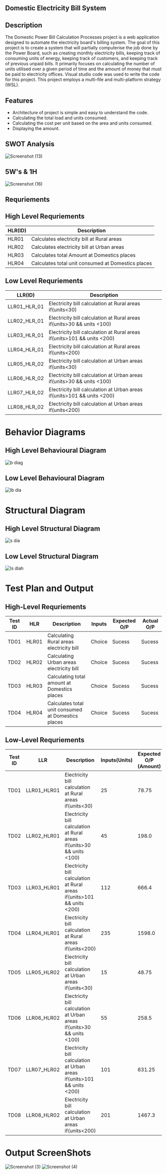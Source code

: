 ## Domestic Electricity Bill System

## Description

The Domestic Power Bill Calculation Processes project is a web application designed to automate the electricity board's billing system. The goal of this project is to create a system that will partially computerise the job done by the Power Board, such as creating monthly electricity bills, keeping track of consuming units of energy, keeping track of customers, and keeping track of previous unpaid bills. It primarily focuses on calculating the number of units utilised over a given period of time and the amount of money that must be paid to electricity offices. Visual studio code was used to write the code for this project. This project employs a multi-file and multi-platform strategy (WSL).

## Features
- Architecture of project is simple and easy to understand the code.
- Calculating the total load and units consumed.
- Calculating the cost per unit based on the area and units consumed.
- Displaying the amount.

## SWOT Analysis

![Screenshot (13)](https://user-images.githubusercontent.com/101035721/160985201-e87b3862-c4b3-4a8b-82f0-32e753134119.png)

## 5W's & 1H
![Screenshot (16)](https://user-images.githubusercontent.com/101035721/160987420-69acef7b-8744-4d5c-8899-f42870fd5262.png)

## Requriements

## High Level Requriements
<html>
<body>
<!--StartFragment-->

HLR(ID) | Description
-- | --
HLR01 | Calculates electricity bill at Rural areas
HLR02 | Calculates electricity bill at Urban areas
HLR03 | Calculates total Amount at Domestics places
HLR04 | Calculates total unit consumed at Domestics places

<!--EndFragment-->
</body>
</html>

## Low Level Requriements
<html>
<body>
<!--StartFragment-->

LLR(ID) | Description
-- | --
LLR01_HLR_01 | Electricity bill calculation at Rural areas if(units<30)
LLR02_HLR_01 | Electricity bill calculation at Rural areas if(units>30 && units <100)
LLR03_HLR_01 | Electricity bill calculation at Rural areas if(units>101 && units <200)
LLR04_HLR_01 | Electricity bill calculation at Rural areas if(units<200)
LLR05_HLR_02 | Electricity bill calculation at Urban areas if(units<30)
LLR06_HLR_02 | Electricity bill calculation at Urban areas if(units>30 && units <100)
LLR07_HLR_02 | Electricity bill calculation at Urban areas if(units>101 && units <200)
LLR08_HLR_02 | Electricity bill calculation at Urban areas if(units<200)

<!--EndFragment-->
</body>
</html>

# **Behavior Diagrams**
## High Level Behavioural Diagram
![b diag](https://user-images.githubusercontent.com/101035721/160991074-9520623b-a4db-4cf1-95c8-23f02467d59a.jpg)

## Low Level Behavioural Diagram
![lb dia](https://user-images.githubusercontent.com/101035721/160991261-0d075f3e-7181-426e-9667-dcd594b7fbe0.jpg)

# **Structural Diagram**
## High Level Structural Diagram
![s dia](https://user-images.githubusercontent.com/101035721/160991645-a22227d3-774d-430c-9e38-d0f88f74ae21.jpg)

## Low Level Structural Diagram
![ls diah](https://user-images.githubusercontent.com/101035721/160991781-b8e571e9-d81c-40df-bc6a-c0d57ad0b016.png)

# **Test Plan and Output**
## High-Level Requriements
<html>
<body>
<!--StartFragment-->

Test ID | HLR | Description | Inputs | Expected O/P | Actual O/P
-- | -- | -- | -- | -- | --
TD01 | HLR01 | Calculating Rural areas electricity bill | Choice | Sucess | Sucess
TD02 | HLR02 | Calculating Urban areas electricity bill | Choice | Sucess | Sucess
TD03 | HLR03 | Calculating total amount at Domestics places | Choice | Sucess | Sucess
TD04 | HLR04 | Calculates total unit consumed at Domestics places | Choice | Sucess | Sucess

<!--EndFragment-->
</body>
</html>

## Low-Level Requriements
<html>
<body>
<!--StartFragment-->

Test ID | LLR | Description | Inputs(Units) | Expected O/P (Amount) | Actual O/P (Amount)
-- | -- | -- | -- | -- | --
TD01 | LLR01_HLR01 | Electricity bill calculation at Rural areas if(units<30) | 25 | 78.75 | 78.75
TD02 | LLR02_HLR01 | Electricity bill calculation at Rural areas if(units>30 && units <100) | 45 | 198.0 | 198.0
TD03 | LLR03_HLR01 | Electricity bill calculation at Rural areas if(units>101 && units <200) | 112 | 666.4 | 666.4
TD04 | LLR04_HLR01 | Electricity bill calculation at Rural areas if(units<200) | 235 | 1598.0 | 1598.0
TD05 | LLR05_HLR02 | Electricity bill calculation at Urban areas if(units<30) | 15 | 48.75 | 48.75
TD06 | LLR06_HLR02 | Electricity bill calculation at Urban areas if(units>30 && units <100) | 55 | 258.5 | 258.5
TD07 | LLR07_HLR02 | Electricity bill calculation at Urban areas if(units>101 && units <200) | 101 | 631.25 | 631.25
TD08 | LLR08_HLR02 | Electricity bill calculation at Urban areas if(units<200) | 201 | 1467.3 | 1467.3

<!--EndFragment-->
</body>
</html>

# **Output ScreenShots**
![Screenshot (3)](https://user-images.githubusercontent.com/101035721/161391501-513e331a-89ce-44f5-99a5-1f49b75b4c7f.png)
![Screenshot (4)](https://user-images.githubusercontent.com/101035721/161391504-17a0b305-df5b-4cef-b735-e0368b960d76.png)